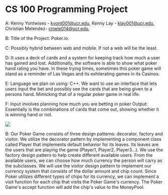# CS 100 Programming Project

A:
  Kenny Yontwises - kyont001@ucr.edu, 
  Kenny Lay - klay001@ucr.edu, 
  Christian Melendez- cmele014@ucr.edu, 
  
B: 
  Title of the Project: Poker.io.
  
C:
  Possibly hybrid between web and mobile. If not a web will be the least.
  
D:
  It uses a deck of cards and a system for keeping track how much a user has gained and lost. Additionally, the software is able to show what poker hand rating you have. In these trying times, sometimes this poker game will stand as a reminder of Las Vegas and its exhilerating games in its Casinos.

E:
  Language we plan on using: C++. We want to use an interface that lets users input the bet and possibly see the cards that are being given to a persons hand. Mimicking that of a regular poker game in real life. 

F:
  Input involves planning how much you are betting in poker
  Output: Essentially is the combinations of cards that come out, showing whether it is winning hand or not. 


![](https://github.com/cs100/final-project-kennysquared-christian/blob/master/Images/Poker.io%20(1).png)

B: 
Our Poker Game consists of three design patterns: decorator, factory and visitor. We utilize the decorator pattern by implementing a component class called Player that implements default behavior for its leaves. Its leaves are the users that are playing the game (Player1, Player2, Player3...). We use the factory design pattern to help create different available users. From the available users, we can choose how much currency the person will carry as the subclasses. We will use the visitor design pattern to implement our currency system that consists of the dollar amount and chip count. Since Poker utilizes different types of chips for its currency, we can implement a visit function for each chip that visits the Poker Game's currency. The Poker Game's accept function will add the chip's value to the MoneyPool. 
